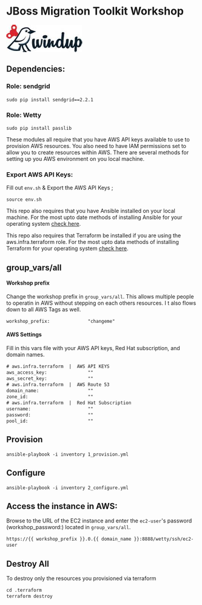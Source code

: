 # JBoss Migration Toolkit Workshop

![Migration](img/windup_logo.jpg)

## Dependencies:

### Role: sendgrid

    sudo pip install sendgrid==2.2.1

### Role: Wetty

    sudo pip install passlib

These modules all require that you have AWS API keys available to use to provision AWS resources. You also need to have IAM permissions set to allow you to create resources within AWS. There are several methods for setting up you AWS environment on you local machine.


### Export AWS API Keys:

Fill out `env.sh` & Export the AWS API Keys ;

```
source env.sh
```

This repo also requires that you have Ansible installed on your local machine. For the most upto date methods of installing Ansible for your operating system [check here](http://docs.ansible.com/ansible/intro_installation.html).

This repo also requires that Terraform be installed if you are using the aws.infra.terraform role. For the most upto data methods of installing Terraform for your operating system [check here](https://www.terraform.io/downloads.html).

## group_vars/all

#### Workshop prefix

Change the workshop prefix in `group_vars/all`. This allows multiple people to operatin in AWS without stepping on each others resources. I t also flows down to all AWS Tags as well.  

```
workshop_prefix:              "changeme"
```

#### AWS Settings


Fill in this vars file with your AWS API keys, Red Hat subscription, and domain names. 

```
# aws.infra.terraform  |  AWS API KEYS
aws_access_key:               ""
aws_secret_key:               ""
# aws.infra.terraform  |  AWS Route 53
domain_name:                  ""
zone_id:                      ""
# aws.infra.terraform  |  Red Hat Subscription
username:                     ""
password:                     ""
pool_id:                      ""
```





## Provision

```
ansible-playbook -i inventory 1_provision.yml
```

## Configure

```
ansible-playbook -i inventory 2_configure.yml
```


## Access the instance in AWS:

Browse to the URL of the EC2 instance and enter the `ec2-user`'s password (workshop_password:) located in `group_vars/all`. 

```
https://{{ workshop_prefix }}.0.{{ domain_name }}:8888/wetty/ssh/ec2-user
```

## Destroy All

To destroy only the resources you provisioned via terraform

```
cd .terraform
terraform destroy
```
